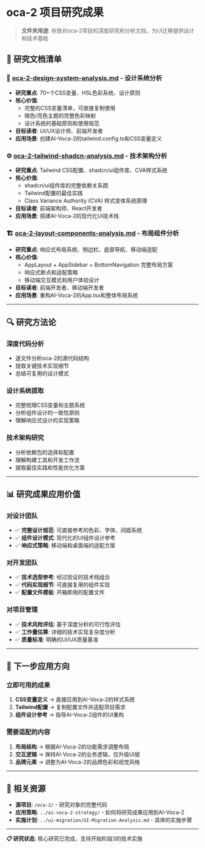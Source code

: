 # oca-2 项目研究成果

> **文件夹用途**: 存放对oca-2项目的深度研究和分析文档，为UI迁移提供设计和技术基础

## 📄 **研究文档清单**

### 🎨 **[oca-2-design-system-analysis.md](oca-2-design-system-analysis.md)** - 设计系统分析
- **研究重点**: 70+个CSS变量、HSL色彩系统、设计原则
- **核心价值**: 
  - 完整的CSS变量清单，可直接复制使用
  - 暗色/亮色主题的完整色彩映射
  - 设计系统的基础原则和使用规范
- **目标读者**: UI/UX设计师、前端开发者
- **应用场景**: 创建AI-Voca-2的tailwind.config.ts和CSS变量定义

### ⚙️ **[oca-2-tailwind-shadcn-analysis.md](oca-2-tailwind-shadcn-analysis.md)** - 技术架构分析
- **研究重点**: Tailwind CSS配置、shadcn/ui组件库、CVA样式系统
- **核心价值**:
  - shadcn/ui组件库的完整依赖关系图
  - Tailwind配置的最佳实践
  - Class Variance Authority (CVA) 样式变体系统原理
- **目标读者**: 前端架构师、React开发者
- **应用场景**: 搭建AI-Voca-2的现代化UI技术栈

### 🏗️ **[oca-2-layout-components-analysis.md](oca-2-layout-components-analysis.md)** - 布局组件分析
- **研究重点**: 响应式布局系统、侧边栏、底部导航、移动端适配
- **核心价值**:
  - AppLayout + AppSidebar + BottomNavigation 完整布局方案
  - 响应式断点和适配策略
  - 移动端交互模式和用户体验设计
- **目标读者**: 前端开发者、移动端开发者
- **应用场景**: 重构AI-Voca-2的App.tsx和整体布局系统

---

## 🔍 **研究方法论**

### **深度代码分析**
- 逐文件分析oca-2的源代码结构
- 提取关键技术实现细节
- 总结可复用的设计模式

### **设计系统提取**
- 完整梳理CSS变量和主题系统
- 分析组件设计的一致性原则
- 理解响应式设计的实现策略

### **技术架构研究**
- 分析依赖包的选择和配置
- 理解构建工具和开发工作流
- 提取最佳实践和性能优化方案

---

## 📊 **研究成果应用价值**

### **对设计团队**
- ✅ **完整设计规范**: 可直接参考的色彩、字体、间距系统
- ✅ **组件设计模式**: 现代化的UI组件设计参考
- ✅ **响应式策略**: 移动端和桌面端的适配方案

### **对开发团队**
- ✅ **技术选型参考**: 经过验证的技术栈组合
- ✅ **代码实现细节**: 可直接复用的组件实现
- ✅ **配置文件模板**: 开箱即用的配置文件

### **对项目管理**
- ✅ **技术风险评估**: 基于深度分析的可行性评估
- ✅ **工作量估算**: 详细的技术实现复杂度分析
- ✅ **质量标准**: 明确的UI/UX质量基准

---

## 🎯 **下一步应用方向**

### **立即可用的成果**
1. **CSS变量定义** → 直接应用到AI-Voca-2的样式系统
2. **Tailwind配置** → 复制配置文件并适配项目需求
3. **组件设计参考** → 指导AI-Voca-2组件的UI重构

### **需要适配的内容**
1. **布局结构** → 根据AI-Voca-2的功能需求调整布局
2. **交互逻辑** → 保持AI-Voca-2的业务逻辑，仅升级UI层
3. **品牌元素** → 调整为AI-Voca-2的品牌色彩和视觉风格

---

## 🔗 **相关资源**

- **源项目**: `/oca-2/` - 研究对象的完整代码
- **应用策略**: `../ai-voca-2-strategy/` - 如何将研究成果应用到AI-Voca-2
- **实施计划**: `../ui-migration/UI-Migration-Analysis.md` - 具体的实施步骤

---

**📋 研究状态**: 核心研究已完成，支持开始阶段3的技术实施 